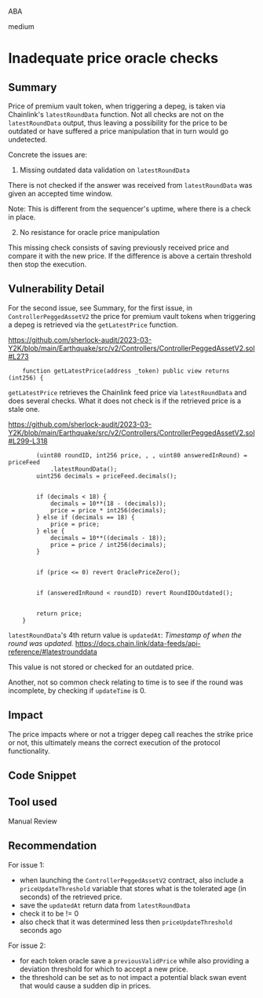 ABA

medium

# Inadequate price oracle checks

## Summary

Price of premium vault token, when triggering a depeg, is taken via Chainlink's `latestRoundData` function.
Not all checks are not on the `latestRoundData` output, thus leaving a possibility for the price to be outdated or have suffered a price manipulation that in turn would go undetected.

Concrete the issues are:

1. Missing outdated data validation on `latestRoundData`

There is not checked if the answer was received from `latestRoundData` was given an accepted time window.

Note: This is different from the sequencer's uptime, where there is a check in place.

2. No resistance for oracle price manipulation

This missing check consists of saving previously received price and compare it with the new price. If the difference is above a certain threshold then stop the execution.

## Vulnerability Detail

For the second issue, see Summary,  for the first issue, in `ControllerPeggedAssetV2` the price for premium vault tokens when triggering a depeg is retrieved via the `getLatestPrice` function.

https://github.com/sherlock-audit/2023-03-Y2K/blob/main/Earthquake/src/v2/Controllers/ControllerPeggedAssetV2.sol#L273
```Solidity
    function getLatestPrice(address _token) public view returns (int256) {
```

`getLatestPrice` retrieves the Chainlink feed price via `latestRoundData` and does several checks. What it does not check is if the retrieved price is a stale one.

https://github.com/sherlock-audit/2023-03-Y2K/blob/main/Earthquake/src/v2/Controllers/ControllerPeggedAssetV2.sol#L299-L318
```Solidity
        (uint80 roundID, int256 price, , , uint80 answeredInRound) = priceFeed
            .latestRoundData();
        uint256 decimals = priceFeed.decimals();


        if (decimals < 18) {
            decimals = 10**(18 - (decimals));
            price = price * int256(decimals);
        } else if (decimals == 18) {
            price = price;
        } else {
            decimals = 10**((decimals - 18));
            price = price / int256(decimals);
        }


        if (price <= 0) revert OraclePriceZero();


        if (answeredInRound < roundID) revert RoundIDOutdated();


        return price;
    }
```

`latestRoundData`'s 4th return value is `updatedAt`: _Timestamp of when the round was updated._
https://docs.chain.link/data-feeds/api-reference/#latestrounddata

This value is not stored or checked for an outdated price.

Another, not so common check relating to time is to see if the round was incomplete, by checking if `updateTime` is 0.

## Impact

The price impacts where or not a trigger depeg call reaches the strike price or not, this ultimately means the correct execution of the protocol functionality.

## Code Snippet

## Tool used

Manual Review

## Recommendation

For issue 1:
- when launching the `ControllerPeggedAssetV2` contract, also include a `priceUpdateThreshold` variable that stores what is the tolerated age (in seconds) of the retrieved price.
- save the `updatedAt` return data from `latestRoundData`
- check it to be != 0
- also check that it was determined less then `priceUpdateThreshold` seconds ago
 
For issue 2:
- for each token oracle save a `previousValidPrice` while also providing a deviation threshold for which to accept a new price.
- the threshold can be set as to not impact a potential black swan event that would cause a sudden dip in prices.